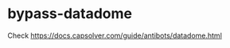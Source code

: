 # bypass-datadome
Check https://docs.capsolver.com/guide/antibots/datadome.html
                                                                                       